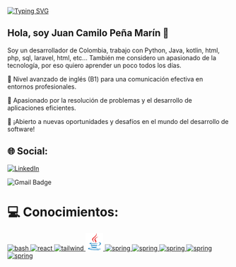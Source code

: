 [![Typing SVG](https://readme-typing-svg.demolab.com?font=Fira+Code&pause=1000&color=3880F7&random=true&width=480&lines=Software+engineer;Juan+Camilo+Pe%C3%B1a+Mar%C3%ADn)](https://git.io/typing-svg)

Hola, soy Juan Camilo Peña Marín 👋
----------------------------------------------------
Soy un desarrollador de Colombia, trabajo con Python, Java, kotlin, html, php, sql, laravel, html, etc... También me considero un apasionado de la tecnología, por eso quiero aprender un poco todos los días.

🌟 Nivel avanzado de inglés (B1) para una comunicación efectiva en entornos profesionales.

💼 Apasionado por la resolución de problemas y el desarrollo de aplicaciones eficientes.

💬 ¡Abierto a nuevas oportunidades y desafíos en el mundo del desarrollo de software!

## 🌐 Social:
[![LinkedIn](https://img.shields.io/badge/LinkedIn-%230077B5.svg?logo=linkedin&logoColor=white)](https://linkedin.com/in/juancamilopeñamarin)

![Gmail Badge](https://img.shields.io/badge/-juaancamilo82@gmail.com-EE0000?style=flat-square&logo=Gmail&logoColor=white&link=mailto:juaancamilo82@gmail.com) 

# 💻 Conocimientos:
<p align="left"> <a href="" target="_blank"> <img src="https://www.vectorlogo.zone/logos/angular/angular-ar21.svg" alt="bash" width="40" height="40"/>
<a href="" target="_blank"> <img src="https://www.vectorlogo.zone/logos/reactjs/reactjs-icon.svg" alt="react" width="40" height="40"/>
</a><a href="" target="_blank"> <img src="https://www.vectorlogo.zone/logos/tailwindcss/tailwindcss-icon.svg" alt="tailwind" width="40" height="40"/> </a>
<a href="" target="_blank"> <img src="https://raw.githubusercontent.com/devicons/devicon/master/icons/java/java-original.svg" alt="java" width="40" height="40"/>
<a href="" target="_blank"> <img src="https://www.vectorlogo.zone/logos/w3_css/w3_css-icon.svg" alt="spring" width="40" height="40"/>
<a href="" target="_blank"> <img src="https://www.vectorlogo.zone/logos/python/python-icon.svg" alt="spring" width="40" height="40"/>
<a href="" target="_blank"> <img src="https://www.vectorlogo.zone/logos/reactjs/reactjs-icon.svg" alt="spring" width="40" height="40"/>
<a href="" target="_blank"> <img src="https://www.vectorlogo.zone/logos/php/php-icon.svg" alt="spring" width="40" height="40"/>
<a href="" target="_blank"> <img src="https://www.vectorlogo.zone/logos/kotlinlang/kotlinlang-icon.svg" alt="spring" width="40" height="40"/>

    
